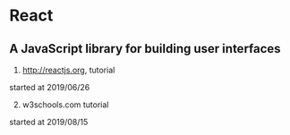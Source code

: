 # React
## A JavaScript library for building user interfaces

1) http://reactjs.org, tutorial

started at 2019/06/26

2) w3schools.com tutorial

started at 2019/08/15


